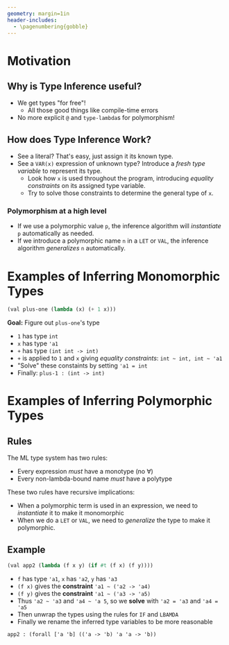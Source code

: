 ```yaml
---
geometry: margin=1in
header-includes:
  - \pagenumbering{gobble}
---
```


# Motivation

## Why is Type Inference useful?

- We get types "for free"!
  - All those good things like compile-time errors
- No more explicit `@` and `type-lambda`s for polymorphism!

## How does Type Inference Work?

- See a literal? That's easy, just assign it its known type.
- See a `VAR(x)` expression of unknown type? Introduce a _fresh type variable_ to represent its type.
  - Look how `x` is used throughout the program, introducing _equality constraints_ on its assigned type variable.
  - Try to solve those constraints to determine the general type of `x`. 

### Polymorphism at a high level

- If we use a polymorphic value `p`, the inference algorithm will _instantiate_ `p` automatically as needed.
- If we introduce a polymorphic name `n` in a `LET` or `VAL`, the inference algorithm _generalizes_ `n` automatically.

# Examples of Inferring Monomorphic Types

```scheme
(val plus-one (lambda (x) (+ 1 x)))
```

**Goal:** Figure out `plus-one`'s type

- `1` has type `int`
- `x` has type `'a1`
- `+` has type `(int int -> int)`
- `+` is applied to `1` and `x` giving _equality constraints_: `int ~ int, int ~ 'a1`
- "Solve" these constaints by setting `'a1 = int`
- Finally: `plus-1 : (int -> int)`

# Examples of Inferring Polymorphic Types

## Rules

The ML type system has two rules:

- Every expression _must_ have a monotype (no $\forall$)
- Every non-lambda-bound name _must_ have a polytype

These two rules have recursive implications:

- When a polymorphic term is used in an expression, we need to _instantiate_ it to make it monomorphic
- When we do a `LET` or `VAL`, we need to _generalize_ the type to make it polymorphic.

## Example

```scheme
(val app2 (lambda (f x y) (if #t (f x) (f y))))
```

- `f` has type `'a1`, `x` has `'a2`, `y` has `'a3`
- `(f x)` gives the **constraint** `'a1 ~ ('a2 -> 'a4)`
- `(f y)` gives the **constraint** `'a1 ~ ('a3 -> 'a5)`
- Thus `'a2 ~ 'a3` and `'a4 ~ 'a 5`, so we **solve** with `'a2 = 'a3` and `'a4 = 'a5`
- Then unwrap the types using the rules for `IF` and `LBAMDA`
- Finally we rename the inferred type variables to be more reasonable

```
app2 : (forall ['a 'b] (('a -> 'b) 'a 'a -> 'b))
```
